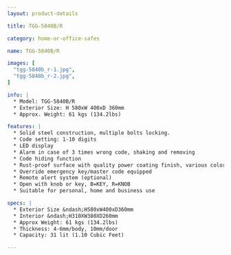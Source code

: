 ```yaml
---
layout: product-details

title: TGG-5840B/R

category: home-or-office-safes

name: TGG-5840B/R

images: [
  "tgg-5840b_r-1.jpg",
  "tgg-5840b_r-2.jpg",
]

info: |
  * Model: TGG-5840B/R
  * Exterior Size: H 580xW 400xD 360mm
  * Approx. Weight: 61 kgs (134.2lbs)

features: |
  * Solid steel construction, multiple bolts locking.
  * Code setting: 1-10 digits
  * LED display
  * Alarm in case of 3 times wrong code, shaking and removing
  * Code hiding function
  * Rust-proof surface with quality power coating finish, various colors available
  * Override emergency key/master code equipped
  * Remote alert system (optional)
  * Open with knob or key, B=KEY, R=KNOB
  * Suitable for personal, home and business use

specs: |
  * Exterior Size &ndash;H580xW400xD360mm
  * Interior &ndash;H310XW380XD260mm
  * Approx Weight: 61 kgs (134.2lbs)
  * Thickness: 4-6mm/body, 10mm/door
  * Capacity: 31 lit (1.10 Cubic Feet)

---
```



